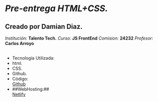 # ***Pre-entrega HTML+CSS.***

## Creado por Damian Diaz.
*Institución:* **Talento Tech.**
*Curso:* **JS FrontEnd** 
*Comision:* **24232**
*Profesor:* **Carlos Arroyo**
<ul>
<br>
<li>Tecnología Utilizada:</li>
   <li>html.</li>
   <li>CSS.</li>
   <li>Github.</li>
<li>Código:</li>
    <a href ="https://github.com/damiancd/SIG.git">Github</a>
<li>##WebHosting:##</li>
    <a href ="https://sig-papelera.netlify.app/">Netlify<a>
</ul>
